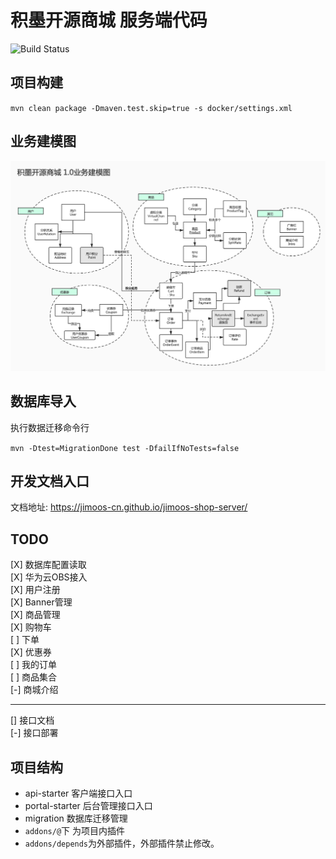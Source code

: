 # 积墨开源商城 服务端代码

![Build Status](https://github.com/jimoos-cn/jimoos-shop-server/workflows/Java%20CI%20with%20Maven/badge.svg)

## 项目构建

`mvn clean package -Dmaven.test.skip=true -s docker/settings.xml`

## 业务建模图

![业务建模图](docs/_media/model.jpg)

## 数据库导入

执行数据迁移命令行

`mvn -Dtest=MigrationDone test -DfailIfNoTests=false`

## 开发文档入口

文档地址: https://jimoos-cn.github.io/jimoos-shop-server/

## TODO

[X] 数据库配置读取     
[X] 华为云OBS接入    
[X] 用户注册    
[X] Banner管理    
[X] 商品管理    
[X] 购物车     
[ ] 下单      
[X] 优惠券     
[ ] 我的订单    
[ ] 商品集合  
[-] 商城介绍


----
[] 接口文档  
[-] 接口部署

## 项目结构

- api-starter 客户端接口入口
- portal-starter 后台管理接口入口
- migration 数据库迁移管理
- `addons/@`下 为项目内插件
- `addons/depends`为外部插件，外部插件禁止修改。
